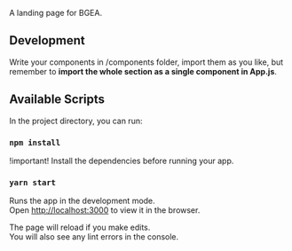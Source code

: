 A landing page for BGEA.

## Development

Write your components in /components folder, import them as you like, but remember to <b>import the whole section as a single component in App.js</b>.

## Available Scripts

In the project directory, you can run:

### `npm install`

!important! Install the dependencies before running your app.

### `yarn start`

Runs the app in the development mode.<br />
Open [http://localhost:3000](http://localhost:3000) to view it in the browser.

The page will reload if you make edits.<br />
You will also see any lint errors in the console.
